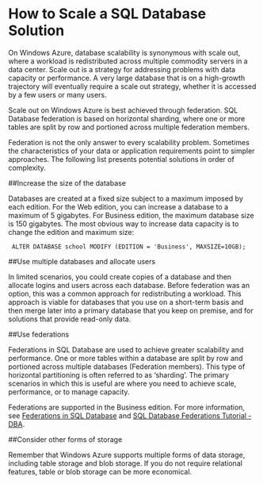 <properties umbracoNaviHide="0" pageTitle="How to Scale a SQL Database Solution" metaKeywords="Windows Azure SQL database, SQL database, scale sql database" metaDescription="Learn how to scale a Windows Azure SQL database solution." linkid="devnav-manage-services-cloud-services" urlDisplayName="Cloud Services" headerExpose="" footerExpose="" disqusComments="1" />


<h1 id="scale">How to Scale a SQL Database Solution</h1>


On Windows Azure, database scalability is synonymous with scale out, where a workload is redistributed across multiple commodity servers in a data center. Scale out is a strategy for addressing problems with data capacity or performance. A very large database that is on a high-growth trajectory will eventually require a scale out strategy, whether it is accessed by a few users or many users.

Scale out on Windows Azure is best achieved through federation. SQL Database federation is based on horizontal sharding, where one or more tables are split by row and portioned across multiple federation members. 

Federation is not the only answer to every scalability problem. Sometimes the characteristics of your data or application requirements point to simpler approaches. The following list presents potential solutions in order of complexity.

##Increase the size of the database

Databases are created at a fixed size subject to a maximum imposed by each edition. For the Web edition, you can increase a database to a maximum of 5 gigabytes. For Business edition, the maximum database size is 150 gigabytes. The most obvious way to increase data capacity is to change the edition and maximum size:

     ALTER DATABASE school MODIFY (EDITION = 'Business', MAXSIZE=10GB);

##Use multiple databases and allocate users

In limited scenarios, you could create copies of a database and then allocate logins and users across each database. Before federation was an option, this was a common approach for redistributing a workload. This approach is viable for databases that you use on a short-term basis and then merge later into a primary database that you keep on premise, and for solutions that provide read-only data.

##Use federations

Federations in SQL Database are used to achieve greater scalability and performance. One or more tables within a database are split by row and portioned across multiple databases (Federation members). This type of horizontal partitioning is often referred to as ‘sharding’. The primary scenarios in which this is useful are where you need to achieve scale, performance, or to manage capacity. 

Federations are supported in the Business edition. For more information, see [Federations in SQL Database][] and [SQL Database Federations Tutorial - DBA][].

##Consider other forms of storage

Remember that Windows Azure supports multiple forms of data storage, including table storage and blob storage. If you do not require relational features, table or blob storage can be more economical. 

[Federations in SQL Database]: http://msdn.microsoft.com/en-us/library/windowsazure/hh597452.aspx
[SQL Database Federations Tutorial - DBA]: http://msdn.microsoft.com/en-us/library/windowsazure/hh778416.aspx